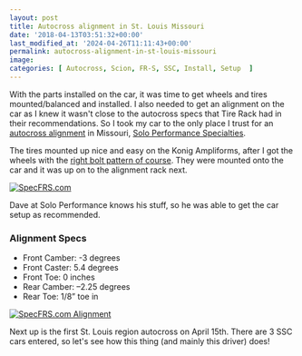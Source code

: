 ```yaml
---
layout: post
title: Autocross alignment in St. Louis Missouri
date: '2018-04-13T03:51:32+00:00'
last_modified_at: '2024-04-26T11:11:43+00:00'
permalink: autocross-alignment-in-st-louis-missouri
image: 
categories: [ Autocross, Scion, FR-S, SSC, Install, Setup  ]
---
```

With the parts installed on the car, it was time to get wheels and tires mounted/balanced and installed. I also needed to get an alignment on the car as I knew it wasn't close to the autocross specs that Tire Rack had in their recommendations. So I took my car to the only place I trust for an [autocross alignment](http://www.soloperformance.com/alignment) in Missouri, [Solo Performance Specialties](http://www.soloperformance.com/).

The tires mounted up nice and easy on the Konig Ampliforms, after I got the wheels with the [right bolt pattern of course](http://specfrs.com/Blog/aid/6). They were mounted onto the car and it was up on to the alignment rack next.

[![SpecFRS.com](https://farm1.staticflickr.com/889/39569348460_4f34229364_z.jpg)](https://www.flickr.com/photos/chammond/39569348460/in/photostream/)

Dave at Solo Performance knows his stuff, so he was able to get the car setup as recommended.

### Alignment Specs
- Front Camber: -3 degrees
- Front Caster: 5.4 degrees
- Front Toe: 0 inches
- Rear Camber: –2.25 degrees
- Rear Toe: 1/8” toe in

[![SpecFRS.com Alignment](https://farm1.staticflickr.com/792/27530585808_1fe8647719_z.jpg)](https://www.flickr.com/photos/chammond/27530585808/in/photostream/)

Next up is the first St. Louis region autocross on April 15th. There are 3 SSC cars entered, so let's see how this thing (and mainly this driver) does!
